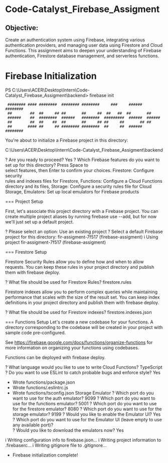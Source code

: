 # Code-Catalyst_Firebase_Assigment
## **Objective:**

Create an authentication system using Firebase, integrating various authentication providers, and managing user data using Firestore and Cloud Functions. This assignment aims to deepen your understanding of Firebase authentication, Firestore database management, and serverless functions.

# Firebase Initialization
PS C:\Users\ACER\Desktop\Intern\Code-Catalyst_Firebase_Assigment\backend> firebase init

     ######## #### ########  ######## ########     ###     ######  ########
     ##        ##  ##     ## ##       ##     ##  ##   ##  ##       ##
     ######    ##  ########  ######   ########  #########  ######  ######
     ##        ##  ##    ##  ##       ##     ## ##     ##       ## ##
     ##       #### ##     ## ######## ########  ##     ##  ######  ########

You're about to initialize a Firebase project in this directory:

  C:\Users\ACER\Desktop\Intern\Code-Catalyst_Firebase_Assigment\backend

? Are you ready to proceed? Yes
? Which Firebase features do you want to set up for this directory? Press Space to   
select features, then Enter to confirm your choices. Firestore: Configure security   
rules and indexes files for Firestore, Functions: Configure a Cloud Functions        
directory and its files, Storage: Configure a security rules file for Cloud Storage, 
Emulators: Set up local emulators for Firebase products

=== Project Setup

First, let's associate this project directory with a Firebase project.
You can create multiple project aliases by running firebase use --add,
but for now we'll just set up a default project.

? Please select an option: Use an existing project
? Select a default Firebase project for this directory: fir-assigment-7f517
(firebase-assigment)
i  Using project fir-assigment-7f517 (firebase-assigment)

=== Firestore Setup

Firestore Security Rules allow you to define how and when to allow
requests. You can keep these rules in your project directory
and publish them with firebase deploy.

? What file should be used for Firestore Rules? firestore.rules

Firestore indexes allow you to perform complex queries while
maintaining performance that scales with the size of the result
set. You can keep index definitions in your project directory
and publish them with firebase deploy.

? What file should be used for Firestore indexes? firestore.indexes.json

=== Functions Setup
Let's create a new codebase for your functions.
A directory corresponding to the codebase will be created in your project
with sample code pre-configured.

See https://firebase.google.com/docs/functions/organize-functions for
more information on organizing your functions using codebases.

Functions can be deployed with firebase deploy.

? What language would you like to use to write Cloud Functions? TypeScript
? Do you want to use ESLint to catch probable bugs and enforce style? Yes
+  Wrote functions/package.json
+  Wrote functions/.eslintrc.js
+  Wrote functions/tsconfig.json
 Storage Emulator
? Which port do you want to use for the auth emulator? 9099
? Which port do you want to use for the functions emulator? 5001
? Which port do you want to use for the firestore emulator? 8080
? Which port do you want to use for the storage emulator? 9199
? Would you like to enable the Emulator UI? Yes
? Which port do you want to use for the Emulator UI (leave empty to use any available port)?   
? Would you like to download the emulators now? Yes

i  Writing configuration info to firebase.json...
i  Writing project information to .firebaserc...
i  Writing gitignore file to .gitignore...

+  Firebase initialization complete!